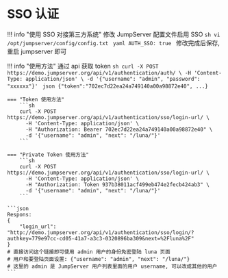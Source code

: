 # SSO 认证

!!! info "使用 SSO 对接第三方系统"
    修改 JumpServer 配置文件启用 SSO
    ```sh
    vi /opt/jumpserver/config/config.txt
    ```
    ```yaml
    AUTH_SSO: true
    ```
    修改完成后保存, 重启 jumpserver 即可

!!! info "使用方法"
    通过 api 获取 token
    ```sh
    curl -X POST https://demo.jumpserver.org/api/v1/authentication/auth/ \
      -H 'Content-Type: application/json' \
      -d '{"username": "admin", "password": "xxxxxx"}'
    ```
    ```json
    {"token":"702ec7d22ea24a749140a00a98872e40", ...}
    ```

    === "Token 使用方法"
        ```sh
        curl -X POST https://demo.jumpserver.org/api/v1/authentication/sso/login-url/ \
          -H 'Content-Type: application/json' \
          -H "Authorization: Bearer 702ec7d22ea24a749140a00a98872e40" \
          -d '{"username": "admin", "next": "/luna/"}'
        ```

    === "Private Token 使用方法"
        ```sh
        curl -X POST https://demo.jumpserver.org/api/v1/authentication/sso/login-url/ \
          -H 'Content-Type: application/json' \
          -H "Authorization: Token 937b38011acf499eb474e2fecb424ab3" \
          -d '{"username": "admin", "next": "/luna/"}'
        ```

    ```json
    Respons:
    {
        "login_url": "http://demo.jumpserver.org/api/v1/authentication/sso/login/?authkey=779e97cc-cd05-41a7-a3c3-0320896ba309&next=%2Fluna%2F"
    }
    # 直接访问这个链接即可使用 admin 用户的身份免密登陆 luna 页面  
    # 用户和要登陆页面设置: {"username": "admin", "next": "/luna/"}  
    # 这里的 admin 是 JumpServer 用户列表里面的用户 username, 可以改成其他的用户
    ```
